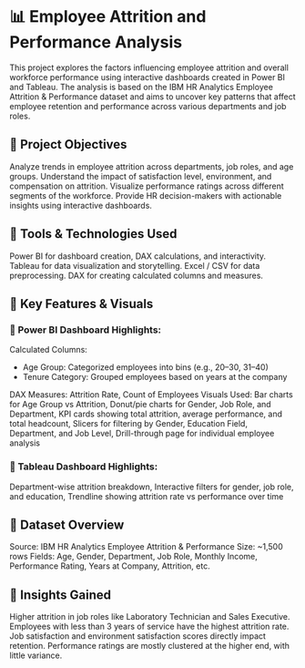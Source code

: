 # 📊 Employee Attrition and Performance Analysis

This project explores the factors influencing employee attrition and overall workforce performance using interactive dashboards created in Power BI and Tableau. The analysis is based on the IBM HR Analytics Employee Attrition & Performance dataset and aims to uncover key patterns that affect employee retention and performance across various departments and job roles.

## 🎯 Project Objectives

Analyze trends in employee attrition across departments, job roles, and age groups.
Understand the impact of satisfaction level, environment, and compensation on attrition.
Visualize performance ratings across different segments of the workforce.
Provide HR decision-makers with actionable insights using interactive dashboards.

## 🧰 Tools & Technologies Used

Power BI for dashboard creation, DAX calculations, and interactivity.
Tableau for data visualization and storytelling.
Excel / CSV for data preprocessing.
DAX for creating calculated columns and measures.

## 🧠 Key Features & Visuals

### 🔹 Power BI Dashboard Highlights:
Calculated Columns:
  - Age Group: Categorized employees into bins (e.g., 20–30, 31–40)
  - Tenure Category: Grouped employees based on years at the company
  
DAX Measures:
  Attrition Rate, Count of Employees
Visuals Used:
  Bar charts for Age Group vs Attrition,
  Donut/pie charts for Gender, Job Role, and Department,
  KPI cards showing total attrition, average performance, and total headcount,
  Slicers for filtering by Gender, Education Field, Department, and Job Level,
  Drill-through page for individual employee analysis

### 🔹 Tableau Dashboard Highlights:

Department-wise attrition breakdown,
Interactive filters for gender, job role, and education,
Trendline showing attrition rate vs performance over time

## 🧩 Dataset Overview

Source: IBM HR Analytics Employee Attrition & Performance
Size: ~1,500 rows
Fields: Age, Gender, Department, Job Role, Monthly Income, Performance Rating, Years at Company, Attrition, etc.

## 📌 Insights Gained

Higher attrition in job roles like Laboratory Technician and Sales Executive.
Employees with less than 3 years of service have the highest attrition rate.
Job satisfaction and environment satisfaction scores directly impact retention.
Performance ratings are mostly clustered at the higher end, with little variance.
